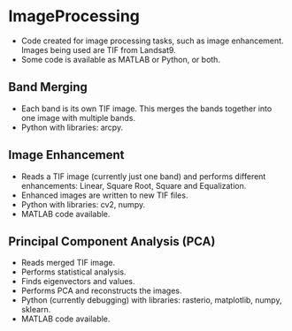 # ImageProcessing
- Code created for image processing tasks, such as image enhancement. Images being used are TIF from Landsat9.
- Some code is available as MATLAB or Python, or both.

## Band Merging 
- Each band is its own TIF image. This merges the bands together into one image with multiple bands.
- Python with libraries: arcpy.

## Image Enhancement
- Reads a TIF image (currently just one band) and performs different enhancements: Linear, Square Root, Square and Equalization.
- Enhanced images are written to new TIF files.
- Python with libraries: cv2, numpy.
- MATLAB code available.

## Principal Component Analysis (PCA)
- Reads merged TIF image.
- Performs statistical analysis.
- Finds eigenvectors and values.
- Performs PCA and reconstructs the images.
- Python (currently debugging) with libraries: rasterio, matplotlib, numpy, sklearn.
- MATLAB code available.
